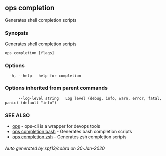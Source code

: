 ## ops completion

Generates shell completion scripts

### Synopsis

Generates shell completion scripts

```
ops completion [flags]
```

### Options

```
  -h, --help   help for completion
```

### Options inherited from parent commands

```
      --log-level string   Log level (debug, info, warn, error, fatal, panic) (default "info")
```

### SEE ALSO

* [ops](ops.md)	 - ops-cli is a wrapper for devops tools
* [ops completion bash](ops_completion_bash.md)	 - Generates bash completion scripts
* [ops completion zsh](ops_completion_zsh.md)	 - Generates zsh completion scripts

###### Auto generated by spf13/cobra on 30-Jan-2020

